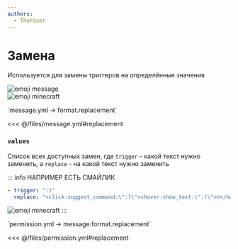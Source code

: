```yaml
---
authors:
  - TheFaser
---
```


# Замена

Используется для замены триггеров на определённые значения

![emoji message](/emojimessage.png)  
![emoji minecraft](/emojiminecraft.png)

[//]: # (message.yml)
<!--@include: @/parts/words.md#setting-->
<!--@include: @/parts/words.md#path--> `message.yml → format.replacement`

<!--@include: @/parts/words.md#default-->
<<< @/files/message.yml#replacement

<!--@include: @/parts/enable.md-->

### `values`

Список всех доступных замен, где `trigger` - какой текст нужно заменить, а `replace` - на какой текст нужно заменить

::: info НАПРИМЕР ЕСТЬ СМАЙЛИК
```yaml
- trigger: ":)"
  replace: "<click:suggest_command:\":)\"><hover:show_text:\":)\">☺</hover></click>"
```

![emoji minecraft](/emojiminecraft.png)
:::

[//]: # (permission.yml)
<!--@include: @/parts/words.md#permission-->
<!--@include: @/parts/words.md#path--> `permission.yml → message.format.replacement`

<!--@include: @/parts/words.md#default-->
<<< @/files/permission.yml#replacement

<!--@include: @/parts/permission/permissionTier3.md-->